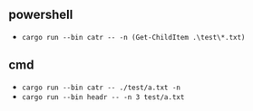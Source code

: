 

## powershell 
+ `cargo run --bin catr -- -n (Get-ChildItem .\test\*.txt)`


## cmd
+ `cargo run --bin catr -- ./test/a.txt -n`
+ `cargo run --bin headr -- -n 3 test/a.txt`